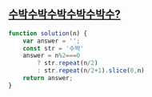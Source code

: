## <a href='https://school.programmers.co.kr/learn/courses/30/lessons/12922'>수박수박수박수박수박수?</a>

```javascript 
function solution(n) {
    var answer = '';
    const str = '수박'
    answer = n%2===0 
        ? str.repeat(n/2) 
        : str.repeat(n/2+1).slice(0,n)
    return answer;
}
```
